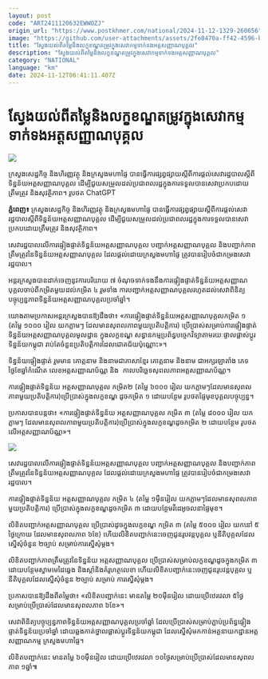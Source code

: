 ```yaml
---
layout: post
code: "ART2411120632EWWOZJ"
origin_url: "https://www.postkhmer.com/national/2024-11-12-1329-260656"
image: "https://github.com/user-attachments/assets/2fe8470a-ff42-4596-bf67-44f56d1e0f56"
title: "ស្វែង​យល់​ពី​តម្លៃ​​និង​លក្ខខណ្ឌ​តម្រូវ​ក្នុង​សេវាកម្ម​ទាក់ទង​អត្តសញ្ញាណ​បុគ្គល"
description: "​​ស្វែង​យល់​ពី​តម្លៃ​​និង​លក្ខខណ្ឌ​តម្រូវ​ក្នុង​សេវាកម្ម​ទាក់ទង​អត្តសញ្ញាណ​បុគ្គល​"
category: "NATIONAL"
language: "km"
date: 2024-11-12T06:41:11.407Z
---
```


# ស្វែង​យល់​ពី​តម្លៃ​​និង​លក្ខខណ្ឌ​តម្រូវ​ក្នុង​សេវាកម្ម​ទាក់ទង​អត្តសញ្ញាណ​បុគ្គល

![](https://github.com/user-attachments/assets/a2cf2ca0-cf6d-4cd2-bfb8-e6ba06f843b4)

ក្រសួង​សេដ្ឋកិច្ច និង​ហិរញ្ញវត្ថុ និង​ក្រសួងមហាផ្ទៃ បានធ្វើការ​ផ្សព្វផ្សាយ​ស្តីពី​ការផ្តល់សេវា​រដ្ឋបាល​ស្ដីពី​​ទិន្នន័យ​អត្តសញ្ញាណ​បុគ្គល ដើម្បី​ជួយ​សម្រួល​ដល់​ប្រជាពល​រដ្ឋ​​ក្នុងការ​ទទួលបាន​សេវា​ប្រកប​ដោយ​​ត្រឹមត្រូវ និង​សុវត្ថិភាព​។ រូបថត ChatGPT

**ភ្នំពេញ៖** ​ក្រសួង​សេដ្ឋកិច្ច និង​ហិរញ្ញវត្ថុ និង​ក្រសួង​មហាផ្ទៃ បាន​ធ្វើ​ការ​ផ្សព្វផ្សាយ​ស្តីពី​ការ​ផ្តល់សេវា​រដ្ឋបាល​ស្ដីពី​​ទិន្នន័យ​អត្តសញ្ញាណ​បុគ្គល ដើម្បី​ជួយ​សម្រួល​ដល់​ប្រជាពលរដ្ឋ​​ក្នុងការ​ទទួលបាន​សេវា​ប្រកប​ដោយ​​ត្រឹមត្រូវ និង​សុវត្ថិភាព។

សេវា​រដ្ឋបាល​លើ​ការផ្ទៀងផ្ទាត់​ទិន្នន័យ​អត្តសញ្ញាណ​បុគ្គល បញ្ជាក់​អត្តសញ្ញាណ​បុគ្គល និង​បញ្ជាក់​ភាពត្រឹមត្រូវ​នៃ​ទិន្នន័យ​អត្តសញ្ញាណ​បុគ្គល ដែល​ផ្តល់​ដោយ​ក្រសួងមហាផ្ទៃ ត្រូវបាន​រៀបចំ​ជា​កម្រង​សេវា​រដ្ឋបាល​។

អន្ដរក្រសួង​បានដាក់​ចេញ​នូវ​ការ​បរិយាយ ៧ ចំណុច​ទាក់ទងនឹង​ការ​ផ្ទៀងផ្ទាត់​ទិន្នន័យ​អត្តសញ្ញាណ​បុគ្គលចាប់ពី​កម្រិត​មួយ​ដល់​កម្រិត​ ៤ រួមទាំង ការ​បញ្ជាក់​អត្ដសញ្ញាណ​បុគ្គល​ រហូត​ដល់​សេវា​ពិនិត្យ​បច្ចុប្បន្នភាព​ទិន្នន័យ​អត្តសញ្ញាណ​បុគ្គល​ប្រចាំឆ្នាំ។ 

យោង​តាម​ប្រកាស​អន្ដរក្រសួង​បាន​ឱ្យដឹងថា៖ «​ការផ្ទៀងផ្ទាត់​ទិន្នន័យ​អត្តសញ្ញាណ​បុគ្គល​កម្រិត ១ (តម្លៃ​ ១០០០ រៀល យក​ភ្លាមៗ​ ដែល​មាន​សុពលភាព​មួយ​ប្រតិបត្ដិការ​) ប្រើប្រាស់​សម្រាប់​ការផ្ទៀងផ្ទាត់​ទិន្នន័យ​អត្តសញ្ញាណ​បុគ្គល​មូលដ្ឋាន ក្នុង​លក្ខ​ខណ្ឌ សន្ធានកម្ម​ប្រព័ន្ធ​បច្ចេកវិទ្យា​តាមរយៈ​ផ្ទាល​ផ្លាស់ប្តូរ​ទិន្នន័យ​កម្ពុជា រាប់​តែ​ចំនួន​ប្រតិបត្តិ​ការដែល​ជោគជ័យ​ប៉ុណ្ណោះ​»។

​ទិន្នន័យ​ផ្ទៀងផ្ទាត់ រួមមាន គោត្តនាម និង​នាម​ជា​ភាសា​ខ្មែរ គោត្តនាម និង​នាម ជា​អក្សរ​ឡាតាំង ភេទ ថ្ងៃខែ​ឆ្នាំ​កំណើត លេខ​អត្តសញ្ញាណប័ណ្ណ និង  កាលបរិច្ឆេទ​សុពលភាព​អត្តសញ្ញាណប័ណ្ណ​។

ការផ្ទៀងផ្ទាត់​ទិន្នន័យ អត្តសញ្ញាណ​បុគ្គល កម្រិត​២ (តម្លៃ​ ៦០០០ រៀល យក​ភ្លាមៗ​ ដែល​មាន​សុពលភាព​មួយ​ប្រតិបត្ដិការ​)ប្រើប្រាស់​ក្នុង​លក្ខខណ្ឌ ដូច​កម្រិត ១ ដោយ​បន្ថែម រូបថត​ផ្ទៃមុខ​បុគ្គល​បច្ចុប្បន្ន​។​

​ប្រកាស​បានបន្ដថា​៖ «​ការផ្ទៀងផ្ទាត់​ទិន្នន័យ អត្តសញ្ញាណ​បុគ្គល កម្រិត ៣ (តម្លៃ​ ៨០០០ រៀល យក​ភ្លាមៗ​ ដែល​មាន​សុពលភាព​មួយ​ប្រតិបត្ដិការ​)ប្រើប្រាស់​ក្នុង​លក្ខខណ្ឌ​ដូច​កម្រិត ២ ដោយ​បន្ថែម រូបថត​លើ​អត្តសញ្ញាណប័ណ្ណ»​។​

![](https://github.com/user-attachments/assets/52f010f2-5312-499e-9ee7-14a9dd98d179)

សេវា​រដ្ឋបាល​លើ​ការផ្ទៀងផ្ទាត់​ទិន្នន័យ​អត្តសញ្ញាណ​បុគ្គល បញ្ជាក់​អត្តសញ្ញាណ​បុគ្គល និង​បញ្ជាក់​ភាពត្រឹមត្រូវ​នៃ​ទិន្នន័យ​អត្តសញ្ញាណ​បុគ្គល ដែល​ផ្តល់​ដោយ​ក្រសួងមហាផ្ទៃ ត្រូវបាន​រៀបចំ​ជា​កម្រង​សេវា​រដ្ឋបាល​។

ការផ្ទៀងផ្ទាត់​ទិន្នន័យ អត្តសញ្ញាណ​បុគ្គល កម្រិត ៤ (តម្លៃ​ ១ម៉ឺន​រៀល យក​ភ្លាមៗ​ ដែល​មាន​សុពលភាព​មួយ​ប្រតិបត្ដិការ​) ប្រើប្រាស់​ក្នុង​លក្ខខណ្ឌ​ដូច​កម្រិត ៣ ដោយ​បន្ថែម​វីដេអូ​ចលនា​ផ្ទៃមុខ​។​

លិខិតបញ្ជាក់អត្តសញ្ញាណ​បុគ្គល ប្រើប្រាស់​ដូច​ក្នុង​លក្ខខណ្ឌ កម្រិត ៣ (តម្លៃ​ ៥០០០ រៀល យក​នៅ ៥​ថ្ងៃ​ក្រោយ​ ដែល​មាន​សុពលភាព​ ៦ខែ​​) ហើយ​លិខិតបញ្ជាក់​នេះ​ចេញ​ជូន​រូបវន្តបុគ្គល ឬ​នីតិបុគ្គល​ដែល​ស្នើសុំ​ចំនួន ២​ច្បាប់ សម្រាប់​​ការស្នើសុំ​ម្តង​។​

លិខិតបញ្ជាក់​ភាពត្រឹមត្រូវ​នៃ​ទិន្នន័យ អត្តសញ្ញាណ​បុគ្គល ប្រើប្រាស់​សម្រាប់​លក្ខខណ្ឌ​ដូច​ក្នុង​កម្រិត ៣ ដោយ​បន្ថែម​ស្នាម​មេដៃ​ឆ្វេង និង​ស្តាំ​​និង​គំរូ​ហត្ថលេខា ហើយ​លិខិតបញ្ជាក់​នេះ​ចេញ​ជូន​រូបវន្តបុគ្គល ឬ​នីតិបុគ្គល​ដែល​ស្នើសុំ​ចំនួន ២​ច្បាប់ សម្រាប់ ការស្នើសុំ​ម្តង​។​

ប្រកាស​បាន​ឱ្យដឹងពីតម្លៃថា​៖ «​លិខិត​បញ្ជាក់​នេះ មាន​តម្លៃ​ ២០​ម៉ឺន​រៀល ដោយ​ប្រើ​ឋេរវេលា​ ៥​ថ្ងៃ​ សម្រាប់​ប្រើ​ប្រាស់​ដែល​​មាន​សុពលភាព​ ៦ខែ»​​។

សេវា​ពិនិត្យ​បច្ចុប្បន្នភាព​ទិន្នន័យ​អត្តសញ្ញាណ​បុគ្គល​ប្រចាំឆ្នាំ ដែល​ប្រើប្រាស់​សម្រាប់​ភ្ជាប់​ប្រព័ន្ធ​ផ្ទៀងផ្ទាត់​ទិន្នន័យ​ប្រចាំឆ្នាំ ដោយ​ឆ្លងកាត់​ថ្នាល​ផ្លាស់ប្ដូរ​ទិន្នន័យ​កម្ពុជា ដែល​ស្នើសុំ​មកកាន់​អគ្គនាយកដ្ឋាន​អត្ដ​សញ្ញាណ​កម្ម ក្រសួងមហាផ្ទៃ​។

លិខិត​បញ្ជាក់​នេះ មាន​តម្លៃ​ ៦០​ម៉ឺន​រៀល ដោយ​ប្រើ​ឋេរវេលា​ ១០​ថ្ងៃ​ សម្រាប់​ប្រើ​ប្រាស់​ដែល​​មាន​សុពលភាព​ ១​ឆ្នាំ​​​៕